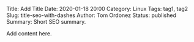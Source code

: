 Title: Add Title
Date: 2020-01-18 20:00
Category: Linux
Tags: tag1, tag2
Slug: title-seo-with-dashes
Author: Tom Ordonez
Status: published
Summary: Short SEO summary.

Add content here.
